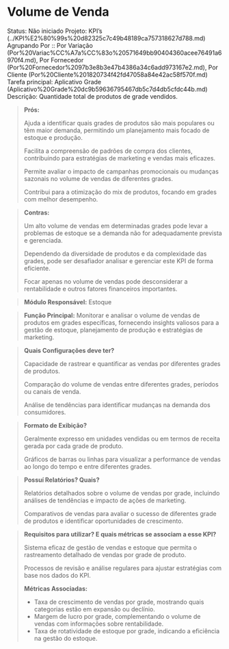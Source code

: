 # Volume de Venda

Status: Não iniciado
Projeto: KPI’s (../KPI%E2%80%99s%20d82325c7c49b48189ca757318627d788.md)
Agrupando Por :: Por Variação (Por%20Variac%CC%A7a%CC%83o%20571649bb90404360acee76491a6970f4.md), Por Fornecedor (Por%20Fornecedor%2097b3e8b3e47b4386a34c6add973167e2.md), Por Cliente (Por%20Cliente%201820734f42fd47058a84e42ac58f570f.md)
Tarefa principal: Aplicativo Grade (Aplicativo%20Grade%20dc9b59636795467db5c7d4db5cfdc44b.md)
Descrição: Quantidade total de produtos de grade vendidos.

> **Prós:**
> 
> 
> Ajuda a identificar quais grades de produtos são mais populares ou têm maior demanda, permitindo um planejamento mais focado de estoque e produção.
> 
> Facilita a compreensão de padrões de compra dos clientes, contribuindo para estratégias de marketing e vendas mais eficazes.
> 
> Permite avaliar o impacto de campanhas promocionais ou mudanças sazonais no volume de vendas de diferentes grades.
> 
> Contribui para a otimização do mix de produtos, focando em grades com melhor desempenho.
> 

> **Contras:**
> 
> 
> Um alto volume de vendas em determinadas grades pode levar a problemas de estoque se a demanda não for adequadamente prevista e gerenciada.
> 
> Dependendo da diversidade de produtos e da complexidade das grades, pode ser desafiador analisar e gerenciar este KPI de forma eficiente.
> 
> Focar apenas no volume de vendas pode desconsiderar a rentabilidade e outros fatores financeiros importantes.
> 

> **Módulo Responsável:**
Estoque
> 

> **Função Principal:**
Monitorar e analisar o volume de vendas de produtos em grades específicas, fornecendo insights valiosos para a gestão de estoque, planejamento de produção e estratégias de marketing.
> 

> **Quais Configurações deve ter?**
> 
> 
> Capacidade de rastrear e quantificar as vendas por diferentes grades de produtos.
> 
> Comparação do volume de vendas entre diferentes grades, períodos ou canais de venda.
> 
> Análise de tendências para identificar mudanças na demanda dos consumidores.
> 

> **Formato de Exibição?**
> 
> 
> Geralmente expresso em unidades vendidas ou em termos de receita gerada por cada grade de produto.
> 
> Gráficos de barras ou linhas para visualizar a performance de vendas ao longo do tempo e entre diferentes grades.
> 

> **Possuí Relatórios? Quais?**
> 
> 
> Relatórios detalhados sobre o volume de vendas por grade, incluindo análises de tendências e impacto de ações de marketing.
> 
> Comparativos de vendas para avaliar o sucesso de diferentes grade de produtos e identificar oportunidades de crescimento.
> 

> **Requisitos para utilizar? E quais métricas se associam a esse KPI?**
> 
> 
> Sistema eficaz de gestão de vendas e estoque que permita o rastreamento detalhado de vendas por grade de produto.
> 
> Processos de revisão e análise regulares para ajustar estratégias com base nos dados do KPI.
> 
> **Métricas Associadas:**
> 
> - Taxa de crescimento de vendas por grade, mostrando quais categorias estão em expansão ou declínio.
> - Margem de lucro por grade, complementando o volume de vendas com informações sobre rentabilidade.
> - Taxa de rotatividade de estoque por grade, indicando a eficiência na gestão do estoque.